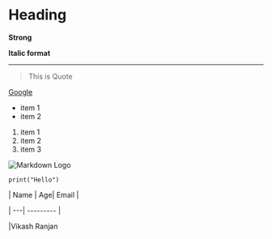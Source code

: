 # Heading

**Strong**

__Italic format__ 

<!--for sepearator -->

---

>This is Quote

[Google ](www.google.com)

* item 1
* item 2


1. item 1
1. item 2
1. item 3

![Markdown Logo ](https://markdown-here.com/img/icon256.png)


```
print("Hello")
```

| Name | Age| Email |

| ---| ---------  |

|Vikash Ranjan